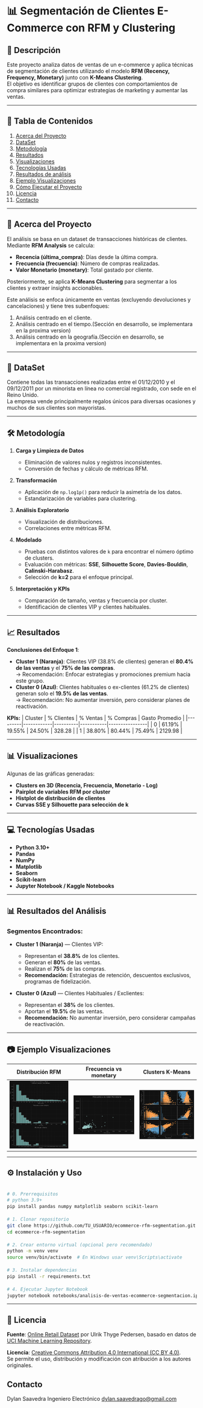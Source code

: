 # 📊 Segmentación de Clientes E-Commerce con RFM y Clustering

## 📌 Descripción

Este proyecto analiza datos de ventas de un e-commerce y aplica técnicas de segmentación de clientes utilizando el modelo **RFM (Recency, Frequency, Monetary)** junto con **K-Means Clustering**.  
El objetivo es identificar grupos de clientes con comportamientos de compra similares para optimizar estrategias de marketing y aumentar las ventas.

---

## 📂 Tabla de Contenidos

1. [Acerca del Proyecto](#acerca-del-proyecto)
2. [DataSet](#dataSet)
3. [Metodología](#metodología)
4. [Resultados](#resultados)
5. [Visualizaciones](#visualizaciones)
6. [Tecnologías Usadas](#tecnologías-usadas)
7. [Resultados de análisis](#resultados-de-analisis)
8. [Ejemplo Visualizaciones](#ejemplo-visualizaciones)
9. [Cómo Ejecutar el Proyecto](#instalacion-y-Uso)
10. [Licencia](#licencia)
11. [Contacto](#contacto)

---

## 📖 Acerca del Proyecto

El análisis se basa en un dataset de transacciones históricas de clientes.  
Mediante **RFM Analysis** se calcula:

- **Recencia (última_compra)**: Días desde la última compra.
- **Frecuencia (frecuencia)**: Número de compras realizadas.
- **Valor Monetario (monetary)**: Total gastado por cliente.

Posteriormente, se aplica **K-Means Clustering** para segmentar a los clientes y extraer insights accionables.

Este análisis se enfoca únicamente en ventas (excluyendo devoluciones y cancelaciones) y tiene tres subenfoques:

1. Análisis centrado en el cliente.
2. Análisis centrado en el tiempo.(Sección en desarrollo, se implementara en la proxima version)
3. Análisis centrado en la geografía.(Sección en desarrollo, se implementara en la proxima version)

---

## 📁 DataSet

Contiene todas las transacciones realizadas entre el 01/12/2010 y el 09/12/2011 por un minorista en línea no comercial registrado, con sede en el Reino Unido.  
La empresa vende principalmente regalos únicos para diversas ocasiones y muchos de sus clientes son mayoristas.

---

## 🛠️ Metodología

1. **Carga y Limpieza de Datos**
   - Eliminación de valores nulos y registros inconsistentes.
   - Conversión de fechas y cálculo de métricas RFM.
2. **Transformación**
   - Aplicación de `np.log1p()` para reducir la asimetría de los datos.
   - Estandarización de variables para clustering.
3. **Análisis Exploratorio**
   - Visualización de distribuciones.
   - Correlaciones entre métricas RFM.
4. **Modelado**

   - Pruebas con distintos valores de `k` para encontrar el número óptimo de clusters.
   - Evaluación con métricas: **SSE**, **Silhouette Score**, **Davies-Bouldin**, **Calinski-Harabasz**.
   - Selección de **k=2** para el enfoque principal.

5. **Interpretación y KPIs**
   - Comparación de tamaño, ventas y frecuencia por cluster.
   - Identificación de clientes VIP y clientes habituales.

---

## 📈 Resultados

**Conclusiones del Enfoque 1**:

- **Cluster 1 (Naranja)**: Clientes VIP (38.8% de clientes) generan el **80.4% de las ventas** y el **75% de las compras**.  
  → Recomendación: Enfocar estrategias y promociones premium hacia este grupo.
- **Cluster 0 (Azul)**: Clientes habituales o ex-clientes (61.2% de clientes) generan solo el **19.5% de las ventas**.  
  → Recomendación: No aumentar inversión, pero considerar planes de reactivación.

**KPIs:**
| Cluster | % Clientes | % Ventas | % Compras | Gasto Promedio |
|---------|------------|----------|-----------|----------------|
| 0 | 61.19% | 19.55% | 24.50% | 328.28 |
| 1 | 38.80% | 80.44% | 75.49% | 2129.98 |

---

## 📊 Visualizaciones

Algunas de las gráficas generadas:

- **Clusters en 3D (Recencia, Frecuencia, Monetario - Log)**
- **Pairplot de variables RFM por cluster**
- **Histplot de distribución de clientes**
- **Curvas SSE y Silhouette para selección de k**

---

## 💻 Tecnologías Usadas

- **Python 3.10+**
- **Pandas**
- **NumPy**
- **Matplotlib**
- **Seaborn**
- **Scikit-learn**
- **Jupyter Notebook / Kaggle Notebooks**

---

## 📊 Resultados del Análisis

### Segmentos Encontrados:

- **Cluster 1 (Naranja)** — Clientes VIP:

  - Representan el **38.8%** de los clientes.
  - Generan el **80%** de las ventas.
  - Realizan el **75%** de las compras.
  - **Recomendación:** Estrategias de retención, descuentos exclusivos, programas de fidelización.

- **Cluster 0 (Azul)** — Clientes Habituales / Exclientes:
  - Representan el **38%** de los clientes.
  - Aportan el **19.5%** de las ventas.
  - **Recomendación:** No aumentar inversión, pero considerar campañas de reactivación.

---

## 📷 Ejemplo Visualizaciones

| Distribución RFM                               | Frecuencia vs monetary                      | Clusters K-Means                   |
| ---------------------------------------------- | ------------------------------------------- | ---------------------------------- |
| ![Distribución](Imagenes/distribucion_rfm.png) | ![Vs](Imagenes/frecuencia_vs_monetario.png) | ![Clusters](Imagenes/clusters.png) |

---

## ⚙️ Instalación y Uso

```bash

# 0. Prerrequisitos
# python 3.9+
pip install pandas numpy matplotlib seaborn scikit-learn

# 1. Clonar repositorio
git clone https://github.com/TU_USUARIO/ecommerce-rfm-segmentation.git
cd ecommerce-rfm-segmentation

# 2. Crear entorno virtual (opcional pero recomendado)
python -m venv venv
source venv/bin/activate  # En Windows usar venv\Scripts\activate

# 3. Instalar dependencias
pip install -r requirements.txt

# 4. Ejecutar Jupyter Notebook
jupyter notebook notebooks/analisis-de-ventas-ecommerce-segmentacion.ipynb
```

---

## 📄 Licencia

**Fuente**: [Online Retail Dataset](https://www.kaggle.com/datasets/ulrikthygepedersen/online-retail-dataset) por Ulrik Thyge Pedersen, basado en datos de [UCI Machine Learning Repository](http://archive.ics.uci.edu/ml/datasets/Online+Retail).

**Licencia**: [Creative Commons Attribution 4.0 International (CC BY 4.0)](https://creativecommons.org/licenses/by/4.0/).  
Se permite el uso, distribución y modificación con atribución a los autores originales.

## Contacto

Dylan Saavedra
Ingeniero Electrónico
dylan.saavedrago@gmail.com
